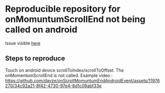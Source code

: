 # Reproducible repository for onMomuntumScrollEnd not being called on android

Issue visible [here](https://github.com/facebook/react-native/issues/21718)

## Steps to reproduce

Touch on android device scrollToIndex/scrollToOffset. The onMomentumScrollEnd is not called.
Example video : 
https://github.com/dayze/onScrollMomuntumEndAndroidEvent/assets/11976270/34c92a21-8f42-4730-97e4-8d1c09abf33e


